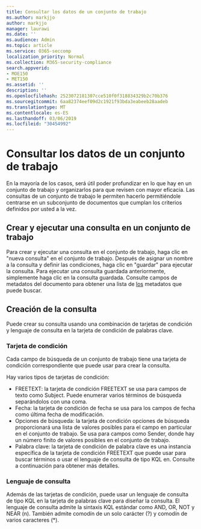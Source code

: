 ```yaml
---
title: Consultar los datos de un conjunto de trabajo
ms.author: markjjo
author: markjjo
manager: laurawi
ms.date: ''
ms.audience: Admin
ms.topic: article
ms.service: O365-seccomp
localization_priority: Normal
ms.collection: M365-security-compliance
search.appverid:
- MOE150
- MET150
ms.assetid: ''
description: ''
ms.openlocfilehash: 2523072181307cce510f0f318834329b2c70b376
ms.sourcegitcommit: 6aa82374eef09d2c1921f93bda3eabeeb28aadeb
ms.translationtype: MT
ms.contentlocale: es-ES
ms.lasthandoff: 03/06/2019
ms.locfileid: "30454992"
---
```

# <a name="query-the-data-in-a-working-set"></a>Consultar los datos de un conjunto de trabajo

En la mayoría de los casos, será útil poder profundizar en lo que hay en un conjunto de trabajo y organizarlos para que revisen con mayor eficacia. Las consultas de un conjunto de trabajo le permiten hacerlo permitiéndole centrarse en un subconjunto de documentos que cumplan los criterios definidos por usted a la vez.

## <a name="creating-and-running-a-query-within-a-working-set"></a>Crear y ejecutar una consulta en un conjunto de trabajo

Para crear y ejecutar una consulta en el conjunto de trabajo, haga clic en "nueva consulta" en el conjunto de trabajo. Después de asignar un nombre a la consulta y definir las condiciones, haga clic en "guardar" para ejecutar la consulta. Para ejecutar una consulta guardada anteriormente, simplemente haga clic en la consulta guardada. Consulte campos de metadatos del documento para obtener una lista de [los](document-metadata-fields.md) metadatos que puede buscar.

## <a name="building-your-query"></a>Creación de la consulta

Puede crear su consulta usando una combinación de tarjetas de condición y lenguaje de consulta en la tarjeta de condición de palabras clave.

### <a name="condition-card"></a>Tarjeta de condición

Cada campo de búsqueda de un conjunto de trabajo tiene una tarjeta de condición correspondiente que puede usar para crear la consulta.

Hay varios tipos de tarjetas de condición:
- FREETEXT: la tarjeta de condición FREETEXT se usa para campos de texto como Subject. Puede enumerar varios términos de búsqueda separándolos con una coma.
- Fecha: la tarjeta de condición de fecha se usa para los campos de fecha como última fecha de modificación.
- Opciones de búsqueda: la tarjeta de condición opciones de búsqueda proporcionará una lista de valores posibles para el campo en particular en el conjunto de trabajo. Se usa para campos como Sender, donde hay un número finito de valores posibles en el conjunto de trabajo.
- Palabra clave: la tarjeta de condición de palabra clave es una instancia específica de la tarjeta de condición FREETEXT que puede usar para buscar términos o usar el lenguaje de consulta de tipo KQL en. Consulte a continuación para obtener más detalles.

### <a name="query-language"></a>Lenguaje de consulta

Además de las tarjetas de condición, puede usar un lenguaje de consulta de tipo KQL en la tarjeta de palabras clave para diseñar la consulta. El lenguaje de consulta admite la sintaxis KQL estándar como AND, OR, NOT y NEAR (n). También admite comodín de un solo carácter (?) y comodín de varios caracteres (*).